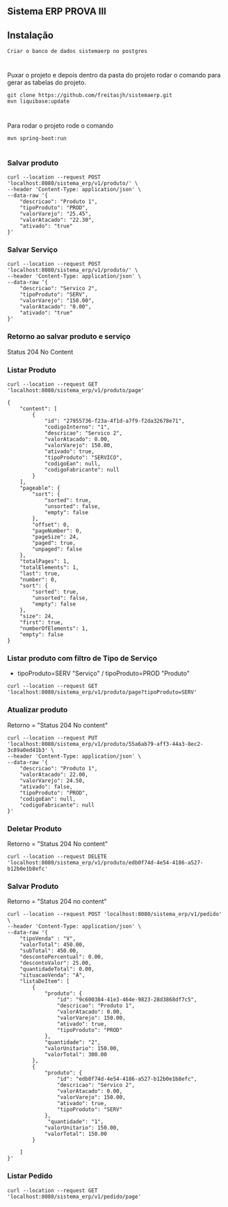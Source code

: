 ## Sistema ERP PROVA III 

## Instalação 

```console 
Criar o banco de dados sistemaerp no postgres 
``` 
#
Puxar o projeto e depois dentro da pasta do projeto rodar o comando para gerar as tabelas do projeto.

```console 
git clone https://github.com/freitasjh/sistemaerp.git 
mvn liquibase:update 
```
#
Para rodar o projeto rode o comando
```console 
mvn spring-boot:run 
```
#
### Salvar produto
```console
curl --location --request POST 'localhost:8080/sistema_erp/v1/produto/' \
--header 'Content-Type: application/json' \
--data-raw '{
    "descricao": "Produto 1",
    "tipoProduto": "PROD",
    "valorVarejo": "25.45",
    "valorAtacado": "22.30",
    "ativado": "true"
}'
```
### Salvar Serviço
```console
curl --location --request POST 'localhost:8080/sistema_erp/v1/produto/' \
--header 'Content-Type: application/json' \
--data-raw '{
    "descricao": "Servico 2",
    "tipoProduto": "SERV",
    "valorVarejo": "150.00",
    "valorAtacado": "0.00",
    "ativado": "true"
}'
```
### Retorno ao salvar produto e serviço
Status 204 No Content

### Listar Produto
```console
curl --location --request GET 'localhost:8080/sistema_erp/v1/produto/page'

{
    "content": [
        {
            "id": "27955736-f23a-4f1d-a7f9-f2da32678e71",
            "codigoInterno": "1",
            "descricao": "Servico 2",
            "valorAtacado": 0.00,
            "valorVarejo": 150.00,
            "ativado": true,
            "tipoProduto": "SERVICO",
            "codigoEan": null,
            "codigoFabricante": null
        }
    ],
    "pageable": {
        "sort": {
            "sorted": true,
            "unsorted": false,
            "empty": false
        },
        "offset": 0,
        "pageNumber": 0,
        "pageSize": 24,
        "paged": true,
        "unpaged": false
    },
    "totalPages": 1,
    "totalElements": 1,
    "last": true,
    "number": 0,
    "sort": {
        "sorted": true,
        "unsorted": false,
        "empty": false
    },
    "size": 24,
    "first": true,
    "numberOfElements": 1,
    "empty": false
}
```
### Listar produto com filtro de Tipo de Serviço
- tipoProduto=SERV "Serviço" / tipoProduto=PROD "Produto"
```console
curl --location --request GET 'localhost:8080/sistema_erp/v1/produto/page?tipoProduto=SERV'
```

### Atualizar produto
Retorno = "Status 204 No content"
```console
curl --location --request PUT 'localhost:8080/sistema_erp/v1/produto/55a6ab79-aff3-44a3-8ec2-3c89a0ed41b3' \
--header 'Content-Type: application/json' \
--data-raw '{
    "descricao": "Produto 1",
    "valorAtacado": 22.00,
    "valorVarejo": 24.50,
    "ativado": false,
    "tipoProduto": "PROD",
    "codigoEan": null,
    "codigoFabricante": null
}'
```
### Deletar Produto
Retorno = "Status 204 No content"
```console
curl --location --request DELETE 'localhost:8080/sistema_erp/v1/produto/edb0f74d-4e54-4186-a527-b12b0e1b8efc'
```

### Salvar Produto
Retorno = "Status 204 no content"
```console
curl --location --request POST 'localhost:8080/sistema_erp/v1/pedido' \
--header 'Content-Type: application/json' \
--data-raw '{
    "tipoVenda" : "V",
    "valorTotal": 450.00,
    "subTotal": 450.00,
    "descontoPercentual": 0.00,
    "descontoValor": 25.00,
    "quantidadeTotal": 0.00,
    "situacaoVenda": "A",
    "listaDeItem": [
        {
            "produto": {
                "id": "9c600384-41e3-464e-9823-28d3868df7c5",
                "descricao": "Produto 1",
                "valorAtacado": 0.00,
                "valorVarejo": 150.00,
                "ativado": true,
                "tipoProduto": "PROD"
            },
            "quantidade": "2",
            "valorUnitario": 150.00,
            "valorTotal": 300.00
        },
        {
            "produto": {
                "id": "edb0f74d-4e54-4186-a527-b12b0e1b8efc",
                "descricao": "Servico 2",
                "valorAtacado": 0.00,
                "valorVarejo": 150.00,
                "ativado": true,
                "tipoProduto": "SERV"
            },
             "quantidade": "1",
            "valorUnitario": 150.00,
            "valorTotal": 150.00
        }
        
    ]
}'
```
### Listar Pedido
```console
curl --location --request GET 'localhost:8080/sistema_erp/v1/pedido/page'
```
